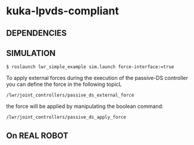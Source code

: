 # kuka-lpvds-compliant


## DEPENDENCIES


## SIMULATION

```
$ roslaunch lwr_simple_example sim.launch force-interface:=true
```
To apply external forces during the execution of the passive-DS controller you can define the force in the following topicL
```
/lwr/joint_controllers/passive_ds_external_force
```
the force will be applied by manipulating the boolean command:
```
/lwr/joint_controllers/passive_ds_apply_force
```

## On REAL ROBOT
